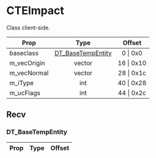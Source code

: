 # CTEImpact
Class client-side.

|Prop|Type|Offset|
|---|:-:|:-:|
|baseclass|[DT_BaseTempEntity](#DT_BaseTempEntity)|0 \| 0x0|
|m_vecOrigin|vector|16 \| 0x10|
|m_vecNormal|vector|28 \| 0x1c|
|m_iType|int|40 \| 0x28|
|m_ucFlags|int|44 \| 0x2c|

## Recv

### DT_BaseTempEntity

|Prop|Type|Offset|
|---|:-:|:-:|
